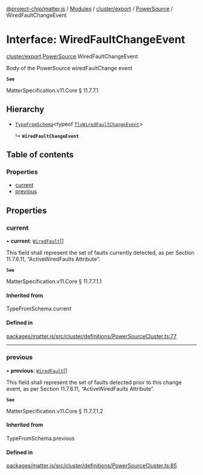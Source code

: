 [@project-chip/matter.js](../README.md) / [Modules](../modules.md) / [cluster/export](../modules/cluster_export.md) / [PowerSource](../modules/cluster_export.PowerSource.md) / WiredFaultChangeEvent

# Interface: WiredFaultChangeEvent

[cluster/export](../modules/cluster_export.md).[PowerSource](../modules/cluster_export.PowerSource.md).WiredFaultChangeEvent

Body of the PowerSource wiredFaultChange event

**`See`**

MatterSpecification.v11.Core § 11.7.7.1

## Hierarchy

- [`TypeFromSchema`](../modules/tlv_export.md#typefromschema)\<typeof [`TlvWiredFaultChangeEvent`](../modules/cluster_export.PowerSource.md#tlvwiredfaultchangeevent)\>

  ↳ **`WiredFaultChangeEvent`**

## Table of contents

### Properties

- [current](cluster_export.PowerSource.WiredFaultChangeEvent.md#current)
- [previous](cluster_export.PowerSource.WiredFaultChangeEvent.md#previous)

## Properties

### current

• **current**: [`WiredFault`](../enums/cluster_export.PowerSource.WiredFault.md)[]

This field shall represent the set of faults currently detected, as per Section 11.7.6.11,
“ActiveWiredFaults Attribute”.

**`See`**

MatterSpecification.v11.Core § 11.7.7.1.1

#### Inherited from

TypeFromSchema.current

#### Defined in

[packages/matter.js/src/cluster/definitions/PowerSourceCluster.ts:77](https://github.com/project-chip/matter.js/blob/558e12c94a201592c28c7bc0743705360b3e5ca6/packages/matter.js/src/cluster/definitions/PowerSourceCluster.ts#L77)

___

### previous

• **previous**: [`WiredFault`](../enums/cluster_export.PowerSource.WiredFault.md)[]

This field shall represent the set of faults detected prior to this change event, as per Section 11.7.6.11,
“ActiveWiredFaults Attribute”.

**`See`**

MatterSpecification.v11.Core § 11.7.7.1.2

#### Inherited from

TypeFromSchema.previous

#### Defined in

[packages/matter.js/src/cluster/definitions/PowerSourceCluster.ts:85](https://github.com/project-chip/matter.js/blob/558e12c94a201592c28c7bc0743705360b3e5ca6/packages/matter.js/src/cluster/definitions/PowerSourceCluster.ts#L85)
